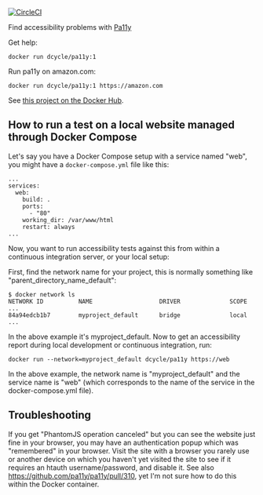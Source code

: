 [![CircleCI](https://circleci.com/gh/dcycle/docker-pa11y.svg?style=svg)](https://circleci.com/gh/dcycle/docker-pa11y)

Find accessibility problems with [Pa11y](https://github.com/pa11y/pa11y)

Get help:

    docker run dcycle/pa11y:1

Run pa11y on amazon.com:

    docker run dcycle/pa11y:1 https://amazon.com

See [this project on the Docker Hub](https://hub.docker.com/r/dcycle/pa11y/).

How to run a test on a local website managed through Docker Compose 
-----

Let's say you have a Docker Compose setup with a service named "web", you might have a `docker-compose.yml` file like this:

    ...
    services:
      web:
        build: .
        ports:
          - "80"
        working_dir: /var/www/html
        restart: always
    ...

Now, you want to run accessibility tests against this from within a continuous integration server, or your local setup:

First, find the network name for your project, this is normally something like "parent_directory_name_default":

    $ docker network ls
    NETWORK ID          NAME                   DRIVER              SCOPE
    ...
    84a94edcb1b7        myproject_default      bridge              local
    ...

In the above example it's myproject_default. Now to get an accessibility report during local development or continuous integration, run:

    docker run --network=myproject_default dcycle/pa11y https://web
    
In the above example, the network name is "myproject_default" and the service name is "web" (which corresponds to the name of the service in the docker-compose.yml file).

Troubleshooting
-----

If you get "PhantomJS operation canceled" but you can see the website just fine in your browser, you may have an authentication popup which was "remembered" in your browser. Visit the site with a browser you rarely use or another device on which you haven't yet visited the site to see if it requires an htauth username/password, and disable it. See also https://github.com/pa11y/pa11y/pull/310, yet I'm not sure how to do this within the Docker container.
